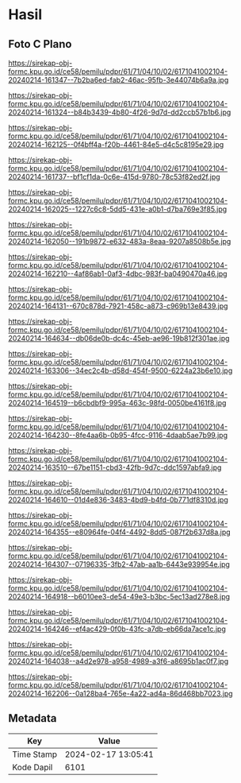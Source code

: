 # Hasil

## Foto C Plano

https://sirekap-obj-formc.kpu.go.id/ce58/pemilu/pdpr/61/71/04/10/02/6171041002104-20240214-161347--7b2ba6ed-fab2-46ac-95fb-3e44074b6a9a.jpg

https://sirekap-obj-formc.kpu.go.id/ce58/pemilu/pdpr/61/71/04/10/02/6171041002104-20240214-161324--b84b3439-4b80-4f26-9d7d-dd2ccb57b1b6.jpg

https://sirekap-obj-formc.kpu.go.id/ce58/pemilu/pdpr/61/71/04/10/02/6171041002104-20240214-162125--0f4bff4a-f20b-4461-84e5-d4c5c8195e29.jpg

https://sirekap-obj-formc.kpu.go.id/ce58/pemilu/pdpr/61/71/04/10/02/6171041002104-20240214-161737--bf1cf1da-0c6e-415d-9780-78c53f82ed2f.jpg

https://sirekap-obj-formc.kpu.go.id/ce58/pemilu/pdpr/61/71/04/10/02/6171041002104-20240214-162025--1227c6c8-5dd5-431e-a0b1-d7ba769e3f85.jpg

https://sirekap-obj-formc.kpu.go.id/ce58/pemilu/pdpr/61/71/04/10/02/6171041002104-20240214-162050--191b9872-e632-483a-8eaa-9207a8508b5e.jpg

https://sirekap-obj-formc.kpu.go.id/ce58/pemilu/pdpr/61/71/04/10/02/6171041002104-20240214-162210--4af86ab1-0af3-4dbc-983f-ba0490470a46.jpg

https://sirekap-obj-formc.kpu.go.id/ce58/pemilu/pdpr/61/71/04/10/02/6171041002104-20240214-164131--670c878d-7921-458c-a873-c969b13e8439.jpg

https://sirekap-obj-formc.kpu.go.id/ce58/pemilu/pdpr/61/71/04/10/02/6171041002104-20240214-164634--db06de0b-dc4c-45eb-ae96-19b812f301ae.jpg

https://sirekap-obj-formc.kpu.go.id/ce58/pemilu/pdpr/61/71/04/10/02/6171041002104-20240214-163306--34ec2c4b-d58d-454f-9500-6224a23b6e10.jpg

https://sirekap-obj-formc.kpu.go.id/ce58/pemilu/pdpr/61/71/04/10/02/6171041002104-20240214-164519--b6cbdbf9-995a-463c-98fd-0050be4161f8.jpg

https://sirekap-obj-formc.kpu.go.id/ce58/pemilu/pdpr/61/71/04/10/02/6171041002104-20240214-164230--8fe4aa6b-0b95-4fcc-9116-4daab5ae7b99.jpg

https://sirekap-obj-formc.kpu.go.id/ce58/pemilu/pdpr/61/71/04/10/02/6171041002104-20240214-163510--67be1151-cbd3-42fb-9d7c-ddc1597abfa9.jpg

https://sirekap-obj-formc.kpu.go.id/ce58/pemilu/pdpr/61/71/04/10/02/6171041002104-20240214-164610--01d4e836-3483-4bd9-b4fd-0b771df8310d.jpg

https://sirekap-obj-formc.kpu.go.id/ce58/pemilu/pdpr/61/71/04/10/02/6171041002104-20240214-164355--e80964fe-04f4-4492-8dd5-087f2b637d8a.jpg

https://sirekap-obj-formc.kpu.go.id/ce58/pemilu/pdpr/61/71/04/10/02/6171041002104-20240214-164307--07196335-3fb2-47ab-aa1b-6443e939954e.jpg

https://sirekap-obj-formc.kpu.go.id/ce58/pemilu/pdpr/61/71/04/10/02/6171041002104-20240214-164918--b6010ee3-de54-49e3-b3bc-5ec13ad278e8.jpg

https://sirekap-obj-formc.kpu.go.id/ce58/pemilu/pdpr/61/71/04/10/02/6171041002104-20240214-164246--ef4ac429-0f0b-43fc-a7db-eb66da7ace1c.jpg

https://sirekap-obj-formc.kpu.go.id/ce58/pemilu/pdpr/61/71/04/10/02/6171041002104-20240214-164038--a4d2e978-a958-4989-a3f6-a8695b1ac0f7.jpg

https://sirekap-obj-formc.kpu.go.id/ce58/pemilu/pdpr/61/71/04/10/02/6171041002104-20240214-162206--0a128ba4-765e-4a22-ad4a-86d468bb7023.jpg


## Metadata

| Key        | Value               |
| ---------- | ------------------- |
| Time Stamp | 2024-02-17 13:05:41 |
| Kode Dapil | 6101                |



